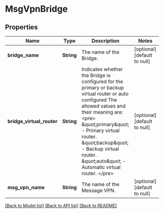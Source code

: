 # MsgVpnBridge

## Properties
Name | Type | Description | Notes
------------ | ------------- | ------------- | -------------
**bridge_name** | **String** | The name of the Bridge. | [optional] [default to null]
**bridge_virtual_router** | **String** | Indicates whether the Bridge is configured for the primary or backup virtual router or auto configured The allowed values and their meaning are:  &lt;pre&gt; \&quot;primary\&quot; - Primary virtual router. \&quot;backup\&quot; - Backup virtual router. \&quot;auto\&quot; - Automatic virtual router. &lt;/pre&gt;  | [optional] [default to null]
**msg_vpn_name** | **String** | The name of the Message VPN. | [optional] [default to null]

[[Back to Model list]](../README.md#documentation-for-models) [[Back to API list]](../README.md#documentation-for-api-endpoints) [[Back to README]](../README.md)



